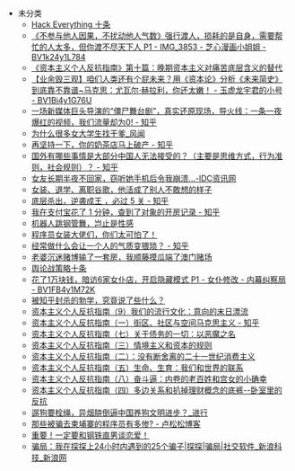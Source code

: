 +   未分类
    +   [Hack Everything 十条](docs/Hack-Everything-%E5%8D%81%E6%9D%A1.md)
    +   [《不参与他人因果，不扰动他人气数》强行渡人，损耗的是自身，需要帮忙的人太多，但你渡不尽天下人 P1 - IMG_3853 - 芝心漫画小姐姐 - BV1k24y1L784](docs/%E3%80%8A%E4%B8%8D%E5%8F%82%E4%B8%8E%E4%BB%96%E4%BA%BA%E5%9B%A0%E6%9E%9C%EF%BC%8C%E4%B8%8D%E6%89%B0%E5%8A%A8%E4%BB%96%E4%BA%BA%E6%B0%94%E6%95%B0%E3%80%8B%E5%BC%BA%E8%A1%8C%E6%B8%A1%E4%BA%BA%EF%BC%8C%E6%8D%9F%E8%80%97%E7%9A%84%E6%98%AF%E8%87%AA%E8%BA%AB%EF%BC%8C%E9%9C%80%E8%A6%81%E5%B8%AE%E5%BF%99%E7%9A%84%E4%BA%BA%E5%A4%AA%E5%A4%9A%EF%BC%8C%E4%BD%86%E4%BD%A0%E6%B8%A1%E4%B8%8D%E5%B0%BD%E5%A4%A9%E4%B8%8B%E4%BA%BA-P1---IMG_3853---%E8%8A%9D%E5%BF%83%E6%BC%AB%E7%94%BB%E5%B0%8F%E5%A7%90%E5%A7%90---BV1k24y1L784.md)
    +   [《资本主义个人反抗指南》第十篇：晚期资本主义对痛苦底层含义的替代](docs/%E3%80%8A%E8%B5%84%E6%9C%AC%E4%B8%BB%E4%B9%89%E4%B8%AA%E4%BA%BA%E5%8F%8D%E6%8A%97%E6%8C%87%E5%8D%97%E3%80%8B%E7%AC%AC%E5%8D%81%E7%AF%87%EF%BC%9A%E6%99%9A%E6%9C%9F%E8%B5%84%E6%9C%AC%E4%B8%BB%E4%B9%89%E5%AF%B9%E7%97%9B%E8%8B%A6%E5%BA%95%E5%B1%82%E5%90%AB%E4%B9%89%E7%9A%84%E6%9B%BF%E4%BB%A3.md)
    +   [【业余毁三观】咱们人类还有个屁未来？用《资本论》分析《未来简史》到底靠不靠谱~马克思：尤瓦尔·赫拉利，你还太嫩！ - 玉虚龙宇君的小号 - BV1Bi4y1G76U](docs/%E3%80%90%E4%B8%9A%E4%BD%99%E6%AF%81%E4%B8%89%E8%A7%82%E3%80%91%E5%92%B1%E4%BB%AC%E4%BA%BA%E7%B1%BB%E8%BF%98%E6%9C%89%E4%B8%AA%E5%B1%81%E6%9C%AA%E6%9D%A5%EF%BC%9F%E7%94%A8%E3%80%8A%E8%B5%84%E6%9C%AC%E8%AE%BA%E3%80%8B%E5%88%86%E6%9E%90%E3%80%8A%E6%9C%AA%E6%9D%A5%E7%AE%80%E5%8F%B2%E3%80%8B%E5%88%B0%E5%BA%95%E9%9D%A0%E4%B8%8D%E9%9D%A0%E8%B0%B1~%E9%A9%AC%E5%85%8B%E6%80%9D%EF%BC%9A%E5%B0%A4%E7%93%A6%E5%B0%94%C2%B7%E8%B5%AB%E6%8B%89%E5%88%A9%EF%BC%8C%E4%BD%A0%E8%BF%98%E5%A4%AA%E5%AB%A9%EF%BC%81---%E7%8E%89%E8%99%9A%E9%BE%99%E5%AE%87%E5%90%9B%E7%9A%84%E5%B0%8F%E5%8F%B7---BV1Bi4y1G76U.md)
    +   [一场新媒体巨头导演的“僵尸舞台剧”，真实还原现场，导火线：一条一夜爆红的视频，我们流量却为0! - 知乎](docs/%E4%B8%80%E5%9C%BA%E6%96%B0%E5%AA%92%E4%BD%93%E5%B7%A8%E5%A4%B4%E5%AF%BC%E6%BC%94%E7%9A%84%E2%80%9C%E5%83%B5%E5%B0%B8%E8%88%9E%E5%8F%B0%E5%89%A7%E2%80%9D%EF%BC%8C%E7%9C%9F%E5%AE%9E%E8%BF%98%E5%8E%9F%E7%8E%B0%E5%9C%BA%EF%BC%8C%E5%AF%BC%E7%81%AB%E7%BA%BF%EF%BC%9A%E4%B8%80%E6%9D%A1%E4%B8%80%E5%A4%9C%E7%88%86%E7%BA%A2%E7%9A%84%E8%A7%86%E9%A2%91%EF%BC%8C%E6%88%91%E4%BB%AC%E6%B5%81%E9%87%8F%E5%8D%B4%E4%B8%BA0%21---%E7%9F%A5%E4%B9%8E.md)
    +   [为什么很多女大学生找干爹_风闻](docs/%E4%B8%BA%E4%BB%80%E4%B9%88%E5%BE%88%E5%A4%9A%E5%A5%B3%E5%A4%A7%E5%AD%A6%E7%94%9F%E6%89%BE%E5%B9%B2%E7%88%B9_%E9%A3%8E%E9%97%BB.md)
    +   [再坚持一下，你的奶茶店马上破产 - 知乎](docs/%E5%86%8D%E5%9D%9A%E6%8C%81%E4%B8%80%E4%B8%8B%EF%BC%8C%E4%BD%A0%E7%9A%84%E5%A5%B6%E8%8C%B6%E5%BA%97%E9%A9%AC%E4%B8%8A%E7%A0%B4%E4%BA%A7---%E7%9F%A5%E4%B9%8E.md)
    +   [国外有哪些事情是大部分中国人无法接受的？（主要是思维方式，行为准则，社会规则）？ - 知乎](docs/%E5%9B%BD%E5%A4%96%E6%9C%89%E5%93%AA%E4%BA%9B%E4%BA%8B%E6%83%85%E6%98%AF%E5%A4%A7%E9%83%A8%E5%88%86%E4%B8%AD%E5%9B%BD%E4%BA%BA%E6%97%A0%E6%B3%95%E6%8E%A5%E5%8F%97%E7%9A%84%EF%BC%9F%EF%BC%88%E4%B8%BB%E8%A6%81%E6%98%AF%E6%80%9D%E7%BB%B4%E6%96%B9%E5%BC%8F%EF%BC%8C%E8%A1%8C%E4%B8%BA%E5%87%86%E5%88%99%EF%BC%8C%E7%A4%BE%E4%BC%9A%E8%A7%84%E5%88%99%EF%BC%89%EF%BC%9F---%E7%9F%A5%E4%B9%8E.md)
    +   [女友长期半夜不回家，窃听她手机后令我崩溃...-IDC资讯网](docs/%E5%A5%B3%E5%8F%8B%E9%95%BF%E6%9C%9F%E5%8D%8A%E5%A4%9C%E4%B8%8D%E5%9B%9E%E5%AE%B6%EF%BC%8C%E7%AA%83%E5%90%AC%E5%A5%B9%E6%89%8B%E6%9C%BA%E5%90%8E%E4%BB%A4%E6%88%91%E5%B4%A9%E6%BA%83...-IDC%E8%B5%84%E8%AE%AF%E7%BD%91.md)
    +   [女装、退学、离职谷歌，他活成了别人不敢想的样子](docs/%E5%A5%B3%E8%A3%85%E3%80%81%E9%80%80%E5%AD%A6%E3%80%81%E7%A6%BB%E8%81%8C%E8%B0%B7%E6%AD%8C%EF%BC%8C%E4%BB%96%E6%B4%BB%E6%88%90%E4%BA%86%E5%88%AB%E4%BA%BA%E4%B8%8D%E6%95%A2%E6%83%B3%E7%9A%84%E6%A0%B7%E5%AD%90.md)
    +   [底层杀出，逆袭成王 ，必过 5 关 - 知乎](docs/%E5%BA%95%E5%B1%82%E6%9D%80%E5%87%BA%EF%BC%8C%E9%80%86%E8%A2%AD%E6%88%90%E7%8E%8B-%EF%BC%8C%E5%BF%85%E8%BF%87-5-%E5%85%B3---%E7%9F%A5%E4%B9%8E.md)
    +   [我在支付宝花了 1 分钟，查到了对象的开房记录 - 知乎](docs/%E6%88%91%E5%9C%A8%E6%94%AF%E4%BB%98%E5%AE%9D%E8%8A%B1%E4%BA%86-1-%E5%88%86%E9%92%9F%EF%BC%8C%E6%9F%A5%E5%88%B0%E4%BA%86%E5%AF%B9%E8%B1%A1%E7%9A%84%E5%BC%80%E6%88%BF%E8%AE%B0%E5%BD%95---%E7%9F%A5%E4%B9%8E.md)
    +   [机器人跳钢管舞，岂止是性感](docs/%E6%9C%BA%E5%99%A8%E4%BA%BA%E8%B7%B3%E9%92%A2%E7%AE%A1%E8%88%9E%EF%BC%8C%E5%B2%82%E6%AD%A2%E6%98%AF%E6%80%A7%E6%84%9F.md)
    +   [程序员女装大佬们，你们太可怕了！](docs/%E7%A8%8B%E5%BA%8F%E5%91%98%E5%A5%B3%E8%A3%85%E5%A4%A7%E4%BD%AC%E4%BB%AC%EF%BC%8C%E4%BD%A0%E4%BB%AC%E5%A4%AA%E5%8F%AF%E6%80%95%E4%BA%86%EF%BC%81.md)
    +   [经常做什么会让一个人的气质变猥琐？ - 知乎](docs/%E7%BB%8F%E5%B8%B8%E5%81%9A%E4%BB%80%E4%B9%88%E4%BC%9A%E8%AE%A9%E4%B8%80%E4%B8%AA%E4%BA%BA%E7%9A%84%E6%B0%94%E8%B4%A8%E5%8F%98%E7%8C%A5%E7%90%90%EF%BC%9F---%E7%9F%A5%E4%B9%8E.md)
    +   [老婆沉迷赌博输了一套房，我顺藤摸瓜端了澳门赌场](docs/%E8%80%81%E5%A9%86%E6%B2%89%E8%BF%B7%E8%B5%8C%E5%8D%9A%E8%BE%93%E4%BA%86%E4%B8%80%E5%A5%97%E6%88%BF%EF%BC%8C%E6%88%91%E9%A1%BA%E8%97%A4%E6%91%B8%E7%93%9C%E7%AB%AF%E4%BA%86%E6%BE%B3%E9%97%A8%E8%B5%8C%E5%9C%BA.md)
    +   [舆论战策略十条](docs/%E8%88%86%E8%AE%BA%E6%88%98%E7%AD%96%E7%95%A5%E5%8D%81%E6%9D%A1.md)
    +   [花了1万块钱，暗访6家女仆店，开启隐藏模式 P1 - 女仆修改 - 内幕纠察局 - BV1FB4y1M72K](docs/%E8%8A%B1%E4%BA%861%E4%B8%87%E5%9D%97%E9%92%B1%EF%BC%8C%E6%9A%97%E8%AE%BF6%E5%AE%B6%E5%A5%B3%E4%BB%86%E5%BA%97%EF%BC%8C%E5%BC%80%E5%90%AF%E9%9A%90%E8%97%8F%E6%A8%A1%E5%BC%8F-P1---%E5%A5%B3%E4%BB%86%E4%BF%AE%E6%94%B9---%E5%86%85%E5%B9%95%E7%BA%A0%E5%AF%9F%E5%B1%80---BV1FB4y1M72K.md)
    +   [被知乎封杀的勃学，究竟说了些什么？](docs/%E8%A2%AB%E7%9F%A5%E4%B9%8E%E5%B0%81%E6%9D%80%E7%9A%84%E5%8B%83%E5%AD%A6%EF%BC%8C%E7%A9%B6%E7%AB%9F%E8%AF%B4%E4%BA%86%E4%BA%9B%E4%BB%80%E4%B9%88%EF%BC%9F.md)
    +   [资本主义个人反抗指南（9）我们的流行文化：意向的末日漂流](docs/%E8%B5%84%E6%9C%AC%E4%B8%BB%E4%B9%89%E4%B8%AA%E4%BA%BA%E5%8F%8D%E6%8A%97%E6%8C%87%E5%8D%97%EF%BC%889%EF%BC%89%E6%88%91%E4%BB%AC%E7%9A%84%E6%B5%81%E8%A1%8C%E6%96%87%E5%8C%96%EF%BC%9A%E6%84%8F%E5%90%91%E7%9A%84%E6%9C%AB%E6%97%A5%E6%BC%82%E6%B5%81.md)
    +   [资本主义个人反抗指南（一）街区、社区与空间马克思主义 - 知乎](docs/%E8%B5%84%E6%9C%AC%E4%B8%BB%E4%B9%89%E4%B8%AA%E4%BA%BA%E5%8F%8D%E6%8A%97%E6%8C%87%E5%8D%97%EF%BC%88%E4%B8%80%EF%BC%89%E8%A1%97%E5%8C%BA%E3%80%81%E7%A4%BE%E5%8C%BA%E4%B8%8E%E7%A9%BA%E9%97%B4%E9%A9%AC%E5%85%8B%E6%80%9D%E4%B8%BB%E4%B9%89---%E7%9F%A5%E4%B9%8E.md)
    +   [资本主义个人反抗指南（七）关于债务的一切：以恶魔之名](docs/%E8%B5%84%E6%9C%AC%E4%B8%BB%E4%B9%89%E4%B8%AA%E4%BA%BA%E5%8F%8D%E6%8A%97%E6%8C%87%E5%8D%97%EF%BC%88%E4%B8%83%EF%BC%89%E5%85%B3%E4%BA%8E%E5%80%BA%E5%8A%A1%E7%9A%84%E4%B8%80%E5%88%87%EF%BC%9A%E4%BB%A5%E6%81%B6%E9%AD%94%E4%B9%8B%E5%90%8D.md)
    +   [资本主义个人反抗指南（三）情境主义和资本的规则](docs/%E8%B5%84%E6%9C%AC%E4%B8%BB%E4%B9%89%E4%B8%AA%E4%BA%BA%E5%8F%8D%E6%8A%97%E6%8C%87%E5%8D%97%EF%BC%88%E4%B8%89%EF%BC%89%E6%83%85%E5%A2%83%E4%B8%BB%E4%B9%89%E5%92%8C%E8%B5%84%E6%9C%AC%E7%9A%84%E8%A7%84%E5%88%99.md)
    +   [资本主义个人反抗指南（二）：没有断舍离的二十一世纪消费主义](docs/%E8%B5%84%E6%9C%AC%E4%B8%BB%E4%B9%89%E4%B8%AA%E4%BA%BA%E5%8F%8D%E6%8A%97%E6%8C%87%E5%8D%97%EF%BC%88%E4%BA%8C%EF%BC%89%EF%BC%9A%E6%B2%A1%E6%9C%89%E6%96%AD%E8%88%8D%E7%A6%BB%E7%9A%84%E4%BA%8C%E5%8D%81%E4%B8%80%E4%B8%96%E7%BA%AA%E6%B6%88%E8%B4%B9%E4%B8%BB%E4%B9%89.md)
    +   [资本主义个人反抗指南（五）生命、生育：我们和世界的联系](docs/%E8%B5%84%E6%9C%AC%E4%B8%BB%E4%B9%89%E4%B8%AA%E4%BA%BA%E5%8F%8D%E6%8A%97%E6%8C%87%E5%8D%97%EF%BC%88%E4%BA%94%EF%BC%89%E7%94%9F%E5%91%BD%E3%80%81%E7%94%9F%E8%82%B2%EF%BC%9A%E6%88%91%E4%BB%AC%E5%92%8C%E4%B8%96%E7%95%8C%E7%9A%84%E8%81%94%E7%B3%BB.md)
    +   [资本主义个人反抗指南（八）奋斗逼：内卷的老百姓和宫女的小确幸](docs/%E8%B5%84%E6%9C%AC%E4%B8%BB%E4%B9%89%E4%B8%AA%E4%BA%BA%E5%8F%8D%E6%8A%97%E6%8C%87%E5%8D%97%EF%BC%88%E5%85%AB%EF%BC%89%E5%A5%8B%E6%96%97%E9%80%BC%EF%BC%9A%E5%86%85%E5%8D%B7%E7%9A%84%E8%80%81%E7%99%BE%E5%A7%93%E5%92%8C%E5%AE%AB%E5%A5%B3%E7%9A%84%E5%B0%8F%E7%A1%AE%E5%B9%B8.md)
    +   [资本主义个人反抗指南（四）多边关系和扒掉理财概念的底裤--卧室里的反抗](docs/%E8%B5%84%E6%9C%AC%E4%B8%BB%E4%B9%89%E4%B8%AA%E4%BA%BA%E5%8F%8D%E6%8A%97%E6%8C%87%E5%8D%97%EF%BC%88%E5%9B%9B%EF%BC%89%E5%A4%9A%E8%BE%B9%E5%85%B3%E7%B3%BB%E5%92%8C%E6%89%92%E6%8E%89%E7%90%86%E8%B4%A2%E6%A6%82%E5%BF%B5%E7%9A%84%E5%BA%95%E8%A3%A4--%E5%8D%A7%E5%AE%A4%E9%87%8C%E7%9A%84%E5%8F%8D%E6%8A%97.md)
    +   [遛狗要栓绳，异烟肼倒逼中国养狗文明进步？_进行](docs/%E9%81%9B%E7%8B%97%E8%A6%81%E6%A0%93%E7%BB%B3%EF%BC%8C%E5%BC%82%E7%83%9F%E8%82%BC%E5%80%92%E9%80%BC%E4%B8%AD%E5%9B%BD%E5%85%BB%E7%8B%97%E6%96%87%E6%98%8E%E8%BF%9B%E6%AD%A5%EF%BC%9F_%E8%BF%9B%E8%A1%8C.md)
    +   [那些被骗去柬埔寨的程序员有多惨? - 卢松松博客](docs/%E9%82%A3%E4%BA%9B%E8%A2%AB%E9%AA%97%E5%8E%BB%E6%9F%AC%E5%9F%94%E5%AF%A8%E7%9A%84%E7%A8%8B%E5%BA%8F%E5%91%98%E6%9C%89%E5%A4%9A%E6%83%A8%EF%BC%9F---%E5%8D%A2%E6%9D%BE%E6%9D%BE%E5%8D%9A%E5%AE%A2.md)
    +   [重要！一定要和钢铁直男谈恋爱！](docs/%E9%87%8D%E8%A6%81%EF%BC%81%E4%B8%80%E5%AE%9A%E8%A6%81%E5%92%8C%E9%92%A2%E9%93%81%E7%9B%B4%E7%94%B7%E8%B0%88%E6%81%8B%E7%88%B1%EF%BC%81.md)
    +   [骗局：我在探探上24小时内遇到的25个骗子|探探|骗局|社交软件_新浪科技_新浪网](docs/%E9%AA%97%E5%B1%80%EF%BC%9A%E6%88%91%E5%9C%A8%E6%8E%A2%E6%8E%A2%E4%B8%8A24%E5%B0%8F%E6%97%B6%E5%86%85%E9%81%87%E5%88%B0%E7%9A%8425%E4%B8%AA%E9%AA%97%E5%AD%90%EF%BD%9C%E6%8E%A2%E6%8E%A2%EF%BD%9C%E9%AA%97%E5%B1%80%EF%BD%9C%E7%A4%BE%E4%BA%A4%E8%BD%AF%E4%BB%B6_%E6%96%B0%E6%B5%AA%E7%A7%91%E6%8A%80_%E6%96%B0%E6%B5%AA%E7%BD%91.md)
